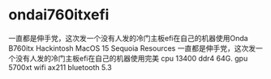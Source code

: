 # ondai760itxefi
一直都是伸手党，这次发一个没有人发的冷门主板efi在自己的机器使用Onda B760itx Hackintosh MacOS 15 Sequoia
Resources
一直都是伸手党，这次发一个没有人发的冷门主板efi在自己的机器使用完美
cpu 13400 ddr4 64G. gpu 5700xt wifi ax211 bluetooth 5.3 

